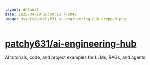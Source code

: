 ```yaml
---
layout: default
date: 2025-04-20T10:59:13.772048
image: assets/patchy631_ai-engineering-hub_cropped.png
---
```


# [patchy631/ai-engineering-hub](https://github.com/patchy631/ai-engineering-hub)

AI tutorials, code, and project examples for LLMs, RAGs, and agents
